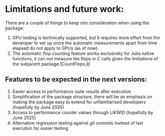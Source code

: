 # Limitations and future work:

There are a couple of things to keep into consideration when using the package:

1. GPU testing is technically supported, but it requires more effort from the developer to set up since the automatic measurements apart from time elapsed do not apply to GPUs (as of now).
2. The automatic flop counting feature works exclusively for Julia native functions, it can not measure the flops in C calls given the limitations of the subjacent package [CountFlops.jl]


## Features to be expected in the next versions:

1. Easier access to performance suite results after execution
2. Simplification of the package structure, there will be an emphasis on making the package easy to extend for unfamiliarised developers (hopefully by June 2025)
3. Access to performance counter values through LIKWID (hopefully by June 2025)
4. Alternative regression testing against git commits instead of last execution for easier testing
